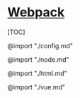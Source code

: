 # [Webpack](../index.html)

[TOC]

@import "./config.md"

@import "./node.md"

@import "./html.md"

@import "./vue.md"
